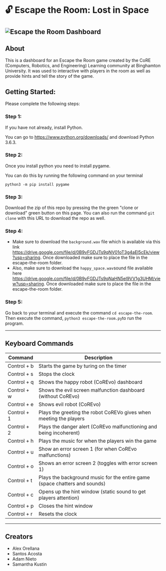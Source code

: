 # :unlock: Escape the Room: Lost in Space
![Escape the Room Dashboard](https://github.com/adamnieto/escape-the-room/blob/master/escape-the-room.png)
---
## About
This is a dashboard for an Escape the Room game created by the CoRE (Computers, Robotics, and Engineering) Learning community at Binghamton University. It was used to interactive with players in the room as well as provide hints and tell the story of the game. 

## Getting Started:
Please complete the following steps:
### Step 1: 
If you have not already, install Python. 

You can go to https://www.python.org/downloads/ and download Python 3.6.3. 

### Step 2: 
Once you install python you need to install pygame. 

You can do this by running the following command on your terminal
```
python3 -m pip install pygame
```
### Step 3: 
Download the zip of this repo by pressing the the green "clone or download" green button on this page. 
You can also run the command `git clone` with this URL to download the repo as well.

### Step 4:
  * Make sure to download the `background.wav` file which is available via this link https://drive.google.com/file/d/0B9vFGDJTs9qNV01oT3g4aEl5cEk/view?usp=sharing. 
  Once downloaded make sure to place the file in the escape-the-room folder. 
  * Also, make sure to download the `happy_space.wav`sound file available here https://drive.google.com/file/d/0B9vFGDJTs9qNaHN5el9VV1g3UHM/view?usp=sharing. 
  Once downloaded make sure to place the file in the escape-the-room folder. 
  
### Step 5: 
Go back to your terminal and execute the command `cd escape-the-room`. 
Then execute the command, `python3 escape-the-room.py`to run the program.
  
---
## Keyboard Commands
| Command | Description |
| --- | --- |
| Control + b | Starts the game by turing on the timer |
| Control + s | Stops the clock |
| Control + q | Shows the happy robot (CoREvo) dashboard |
| Control + w | Shows the evil screen malfunction dashboard (without CoREvo) |
| Control + e | Shows evil robot (CoREvo) |
| Control + 1 | Plays the greeting the robot CoREVo gives when meeting the players|
| Control + 2 | Plays the danger alert (CoREvo malfunctioning and being incoherent)|
| Control + h | Plays the music for when the players win the game|
| Control + u | Show an error screen 1 (for when CoREvo malfunctions) |
| Control + o | Shows an error screen 2 (toggles with error screen 1) |
| Control + t | Plays the background music for the entire game (space chatters and sounds) | 
| Control + c | Opens up the hint window (static sound to get players attention)|
| Control + p | Closes the hint window|
| Control + r | Resets the clock|

---
## Creators
* Alex Orellana
* Santos Acosta
* Adam Nieto
* Samantha Kustin
